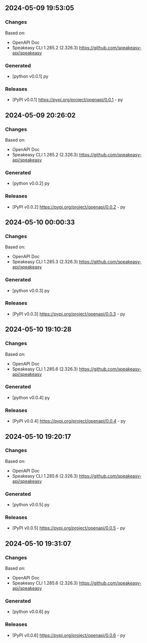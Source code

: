 

## 2024-05-09 19:53:05
### Changes
Based on:
- OpenAPI Doc  
- Speakeasy CLI 1.285.2 (2.326.3) https://github.com/speakeasy-api/speakeasy
### Generated
- [python v0.0.1] py
### Releases
- [PyPI v0.0.1] https://pypi.org/project/openapi/0.0.1 - py

## 2024-05-09 20:26:02
### Changes
Based on:
- OpenAPI Doc  
- Speakeasy CLI 1.285.2 (2.326.3) https://github.com/speakeasy-api/speakeasy
### Generated
- [python v0.0.2] py
### Releases
- [PyPI v0.0.2] https://pypi.org/project/openapi/0.0.2 - py

## 2024-05-10 00:00:33
### Changes
Based on:
- OpenAPI Doc  
- Speakeasy CLI 1.285.3 (2.326.3) https://github.com/speakeasy-api/speakeasy
### Generated
- [python v0.0.3] py
### Releases
- [PyPI v0.0.3] https://pypi.org/project/openapi/0.0.3 - py

## 2024-05-10 19:10:28
### Changes
Based on:
- OpenAPI Doc  
- Speakeasy CLI 1.285.6 (2.326.3) https://github.com/speakeasy-api/speakeasy
### Generated
- [python v0.0.4] py
### Releases
- [PyPI v0.0.4] https://pypi.org/project/openapi/0.0.4 - py

## 2024-05-10 19:20:17
### Changes
Based on:
- OpenAPI Doc  
- Speakeasy CLI 1.285.6 (2.326.3) https://github.com/speakeasy-api/speakeasy
### Generated
- [python v0.0.5] py
### Releases
- [PyPI v0.0.5] https://pypi.org/project/openapi/0.0.5 - py

## 2024-05-10 19:31:07
### Changes
Based on:
- OpenAPI Doc  
- Speakeasy CLI 1.285.6 (2.326.3) https://github.com/speakeasy-api/speakeasy
### Generated
- [python v0.0.6] py
### Releases
- [PyPI v0.0.6] https://pypi.org/project/openapi/0.0.6 - py